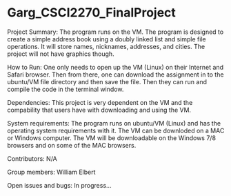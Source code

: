 # Garg_CSCI2270_FinalProject
Project Summary:
The program runs on the VM. The program is designed to create a simple address book using a doubly linked list and simple file operations. It will store names, nicknames, addresses, and cities. The project will not have graphics though. 

How to Run:
One only needs to open up the VM (Linux) on their Internet and Safari browser. Then from there, one can download the assignment in to the ubuntu/VM file directory and then save the file. Then they can run and compile the code in the terminal window. 

Dependencies: This project is very dependent on the VM and the compability that users have with downloading and using the VM. 

System requirements:
The program runs on ubuntu/VM (Linux) and has the operating system requirements with it. The VM can be downloded on a MAC or Windows computer. The VM will be downloadable on the Windows 7/8 browsers and on some of the MAC browsers. 

Contributors:
N/A

Group members:
William Elbert

Open issues and bugs:
In progress...



